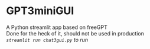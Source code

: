 # GPT3miniGUI
A Python streamlit app based on freeGPT
<br>
Done for the heck of it, should not be used in production
<br>
*`streamlit run chat3gui.py` to run*